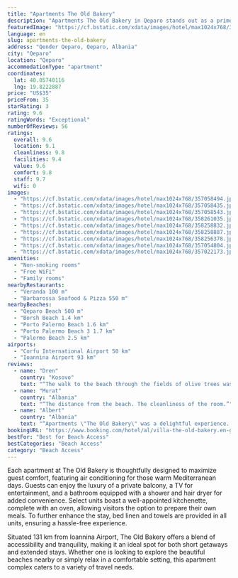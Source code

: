 ```yaml
---
title: "Apartments The Old Bakery"
description: "Apartments The Old Bakery in Qeparo stands out as a prime choice for travelers seeking comfort and convenience, located just a short distance from the pristine Borsh Beach (2."
featuredImage: "https://cf.bstatic.com/xdata/images/hotel/max1024x768/357058494.jpg?k=c2522c119eec197386036a60a57984a7a55bee4cd367b77f509182c0ddd8d06a&o=&hp=1"
language: en
slug: apartments-the-old-bakery
address: "Qender Qeparo, Qeparo, Albania"
city: "Qeparo"
location: "Qeparo"
accommodationType: "apartment"
coordinates:
  lat: 40.05740116
  lng: 19.8222887
price: "US$35"
priceFrom: 35
starRating: 3
rating: 9.6
ratingWords: "Exceptional"
numberOfReviews: 56
ratings:
  overall: 9.6
  location: 9.1
  cleanliness: 9.8
  facilities: 9.4
  value: 9.6
  comfort: 9.8
  staff: 9.7
  wifi: 0
images:
  - "https://cf.bstatic.com/xdata/images/hotel/max1024x768/357058494.jpg?k=c2522c119eec197386036a60a57984a7a55bee4cd367b77f509182c0ddd8d06a&o=&hp=1"
  - "https://cf.bstatic.com/xdata/images/hotel/max1024x768/357058435.jpg?k=cb45cfcac6ab1e0eb6fd9f06ad21fd7afb204d6f716f5142941f4620a29e5736&o=&hp=1"
  - "https://cf.bstatic.com/xdata/images/hotel/max1024x768/357058543.jpg?k=af3cca18a81cfcb13f0afd24609bbf9bac1ddfc0d110aee5380b6bb3e69b3afd&o=&hp=1"
  - "https://cf.bstatic.com/xdata/images/hotel/max1024x768/358261035.jpg?k=cb276d4dfdebf866dde0f2566ca8fe7e5f6bbae1542744aeecad9a61a39110ac&o=&hp=1"
  - "https://cf.bstatic.com/xdata/images/hotel/max1024x768/358258832.jpg?k=990e23565cfa3c2bc96cb4a231fafd55af68a7c0c4b86a0815e02274f5ac332f&o=&hp=1"
  - "https://cf.bstatic.com/xdata/images/hotel/max1024x768/358258887.jpg?k=9670160798883a9ed46d64544d088cc6c1ff8659e69a43f8ac2d5a7953bde3c0&o=&hp=1"
  - "https://cf.bstatic.com/xdata/images/hotel/max1024x768/358256378.jpg?k=cb89184c2fe817818d878b9d6d3a75270c02a3ef7d58e4d3e198ff3d3007fbd0&o=&hp=1"
  - "https://cf.bstatic.com/xdata/images/hotel/max1024x768/357054804.jpg?k=391b4a1e6b54843d2c74c661ac73421b41f3b4c3bced6165c37dcd1671e6a859&o=&hp=1"
  - "https://cf.bstatic.com/xdata/images/hotel/max1024x768/357022173.jpg?k=fbcd5841224d2968016dffae3bc14ba75ad5a5ffeabd7ef0bc43a339479cefe4&o=&hp=1"
amenities:
  - "Non-smoking rooms"
  - "Free WiFi"
  - "Family rooms"
nearbyRestaurants:
  - "Veranda 100 m"
  - "Barbarossa Seafood & Pizza 550 m"
nearbyBeaches:
  - "Qeparo Beach 500 m"
  - "Borsh Beach 1.4 km"
  - "Porto Palermo Beach 1.6 km"
  - "Porto Palermo Beach 3 1.7 km"
  - "Palermo Beach 2.5 km"
airports:
  - "Corfu International Airport 50 km"
  - "Ioannina Airport 93 km"
reviews:
  - name: "Dren"
    country: "Kosovo"
    text: "“The walk to the beach through the fields of olive trees was very beautiful”"
  - name: "Murat"
    country: "Albania"
    text: "“The distance from the beach. The cleanliness of the room.”"
  - name: "Albert"
    country: "Albania"
    text: "“Apartments \"The Old Bakery\" was a delightful experience. The place was impeccably clean, which made the stay even more enjoyable. The staff was incredibly welcoming, making sure every need was met with genuine care. I highly recommend it for a...”"
bookingURL: "https://www.booking.com/hotel/al/villa-the-old-bakery.en-gb.html?aid=8035640"
bestFor: "Best for Beach Access"
bestCategories: "Beach Access"
category: "Beach Access"
---
```


Each apartment at The Old Bakery is thoughtfully designed to maximize guest comfort, featuring air conditioning for those warm Mediterranean days. Guests can enjoy the luxury of a private balcony, a TV for entertainment, and a bathroom equipped with a shower and hair dryer for added convenience. Select units boast a well-appointed kitchenette, complete with an oven, allowing visitors the option to prepare their own meals. To further enhance the stay, bed linen and towels are provided in all units, ensuring a hassle-free experience.

Situated 131 km from Ioannina Airport, The Old Bakery offers a blend of accessibility and tranquility, making it an ideal spot for both short getaways and extended stays. Whether one is looking to explore the beautiful beaches nearby or simply relax in a comfortable setting, this apartment complex caters to a variety of travel needs.